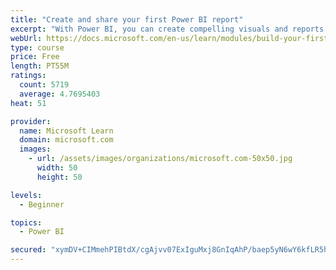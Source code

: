 ```yaml
---
title: "Create and share your first Power BI report"
excerpt: "With Power BI, you can create compelling visuals and reports. In this module, you learn how to use Power BI Desktop to connect to data, build visuals, and create a report that you can share with others in your organization. You then learn how to publish the report to the Power BI service, so that others can see your insights and benefit from your work."
webUrl: https://docs.microsoft.com/en-us/learn/modules/build-your-first-power-bi-report/
type: course
price: Free
length: PT55M
ratings:
  count: 5719
  average: 4.7695403
heat: 51

provider:
  name: Microsoft Learn
  domain: microsoft.com
  images:
    - url: /assets/images/organizations/microsoft.com-50x50.jpg
      width: 50
      height: 50

levels:
  - Beginner

topics:
  - Power BI

secured: "xymDV+CIMmehPIBtdX/cgAjvv07ExIguMxj8GnIqAhP/baep5yN6wY6kfLR5hSazxRCkt4PqCCykABLtRuxNVTs6ZImRkMcJJF3gv8R9ngPFb+wJSJTYEv9askTKGHzJw4NWU8Reo2onNTy9YxX2d5OD87ucnKU59YeZjfBOoHMvNfauZ1f54eQeIOqpHy8E6qz5vys5Fb3N338bwR0LaFoJi7EKb7YJCsN+o/iwh+6bZ27RF/hIFdEMGCENPXh6jtgxNFGAGT7lLletckMOoLqArk4lFCSbgUeJa/l3YmveTwNlS6ghdS4wbI1I1UEZVDn8k3JhApCP9h2zNY8FoqCBMyiESqNWO4QqutEzq6qO4F3/VqruoQxTptuSNkIiLLXVVHnh5PiiMLJ1beRa7I8rxLNluss8Ez7f1VWMeoA=;aRqOlgNx8imQC9PlmFCYaQ=="
---
```


